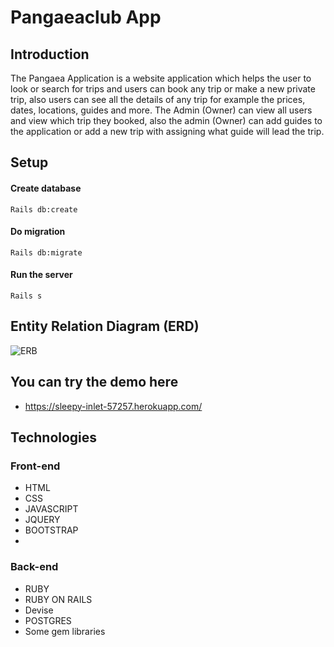# Pangaeaclub App

## Introduction
The Pangaea Application is a website application which helps the user to look or search for trips and users can book any trip or make a new private trip, also users can see all the details of any trip for example the prices, dates, locations, guides and more. The Admin (Owner) can view all users and view which trip they booked, also the admin (Owner) can add guides to the application or add a new trip with assigning what guide will lead the trip.




## Setup
#### Create database 
``` Rails db:create ```
#### Do migration
```Rails db:migrate ```
#### Run the server
``` Rails s ```

## Entity Relation Diagram (ERD)
![ERB](https://i.ibb.co/sH6pKmF/Screen-Shot-2020-08-24-at-5-50-34-PM.jpg)

## You can try the demo here 
- https://sleepy-inlet-57257.herokuapp.com/

## Technologies
### Front-end
- HTML
- CSS
- JAVASCRIPT
- JQUERY
- BOOTSTRAP
- 

### Back-end
- RUBY
- RUBY ON RAILS
- Devise
- POSTGRES
- Some gem libraries 


